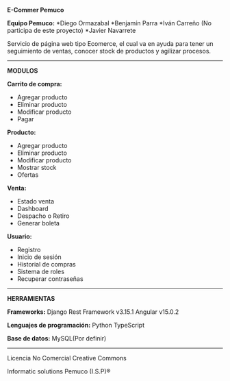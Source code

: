 **E-Commer Pemuco**

**Equipo Pemuco:**
*Diego Ormazabal 
*Benjamín Parra
*Iván Carreño (No participa de este proyecto)
*Javier Navarrete

Servicio de página web tipo Ecomerce, el cual va en ayuda para tener un seguimiento de ventas, conocer stock de productos y agilizar procesos.

----------------------------------------------------------------------------------------------------------------------------------------------

**MODULOS**

**Carrito de compra:**
* Agregar producto
* Eliminar producto
* Modificar producto
* Pagar

**Producto:**
* Agregar producto
* Eliminar producto
* Modificar producto
* Mostrar stock
* Ofertas 

**Venta:**
* Estado venta 
* Dashboard  
* Despacho o Retiro
* Generar boleta
	
	
**Usuario:**
* Registro
* Inicio de sesión
* Historial de compras
* Sistema de roles 
* Recuperar contraseñas

----------------------------------------------------------------------------------------------------------------------------------------------

**HERRAMIENTAS**

**Frameworks:**
	    Django Rest Framework v3.15.1
	    Angular v15.0.2

**Lenguajes de programación:**
	    Python
 	    TypeScript

**Base de datos:**
        MySQL(Por definir)

-----------------------------------------------------------------------------------------------------------------------------------------------

Licencia No Comercial Creative Commons

Informatic solutions Pemuco (I.S.P)®

 
